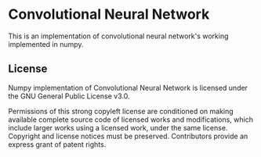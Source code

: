 # Convolutional Neural Network

This is an implementation of convolutional neural network's working implemented in numpy.

## License

Numpy implementation of Convolutional Neural Network is licensed under the GNU General Public License v3.0.

Permissions of this strong copyleft license are conditioned on making available complete source code of licensed works and modifications, which include larger works using a licensed work, under the same license. Copyright and license notices must be preserved. Contributors provide an express grant of patent rights.
